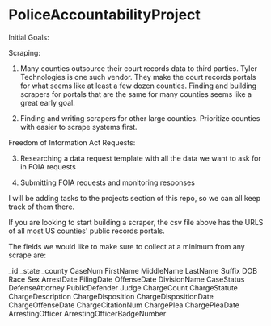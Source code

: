 # PoliceAccountabilityProject

Initial Goals:

Scraping:

1. Many counties outsource their court records data to third parties. Tyler Technologies is one such vendor. They make the court records portals for what seems like at least a few dozen counties. Finding and building scrapers for portals that are the same for many counties seems like a great early goal. 

2. Finding and writing scrapers for other large counties. Prioritize counties with easier to scrape systems first. 


Freedom of Information Act Requests:

3. Researching a data request template with all the data we want to ask for in FOIA requests

4. Submitting FOIA requests and monitoring responses


I will be adding tasks to the projects section of this repo, so we can all keep track of them there.


If you are looking to start building a scraper, the csv file above has the URLS of all most US counties' public records portals. 

The fields we would like to make sure to collect at a minimum from any scrape are:

_id
_state
_county
CaseNum
FirstName
MiddleName
LastName
Suffix
DOB
Race
Sex
ArrestDate
FilingDate
OffenseDate
DivisionName
CaseStatus
DefenseAttorney
PublicDefender
Judge
ChargeCount
ChargeStatute
ChargeDescription
ChargeDisposition
ChargeDispositionDate
ChargeOffenseDate
ChargeCitationNum
ChargePlea
ChargePleaDate
ArrestingOfficer
ArrestingOfficerBadgeNumber

